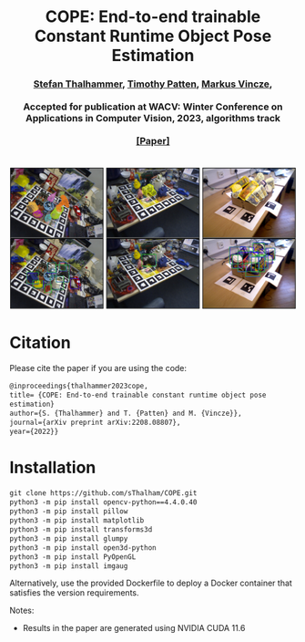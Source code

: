 <h1 align="center">
COPE: End-to-end trainable Constant Runtime Object Pose Estimation
</h1>

<div align="center">
<h3>
<a href="https://github.com/sThalham">Stefan Thalhammer</a>,
<a href="https://github.com/tpatten">Timothy Patten</a>,
<a href="http://github.com/v4r-tuwien">Markus Vincze</a>,
<br>
<br>
Accepted for publication at WACV: Winter Conference on Applications in Computer Vision, 2023, algorithms track
<br>
<br>
<a href="https://arxiv.org/pdf/2208.08807.pdf">[Paper]</a>
<br>
<br>
</h3>
</div>

![6D pose and Detections on multiple datasets](images/hl_mult_data.png)

# Citation
Please cite the paper if you are using the code:

```
@inproceedings{thalhammer2023cope,
title= {COPE: End-to-end trainable constant runtime object pose estimation}
author={S. {Thalhammer} and T. {Patten} and M. {Vincze}},
journal={arXiv preprint arXiv:2208.08807},
year={2022}}
```

# Installation

```
git clone https://github.com/sThalham/COPE.git
python3 -m pip install opencv-python==4.4.0.40
python3 -m pip install pillow
python3 -m pip install matplotlib
python3 -m pip install transforms3d
python3 -m pip install glumpy
python3 -m pip install open3d-python
python3 -m pip install PyOpenGL
python3 -m pip install imgaug
```

Alternatively, use the provided Dockerfile to deploy a Docker container that satisfies the version requirements.

Notes:
- Results in the paper are generated using NVIDIA CUDA 11.6

